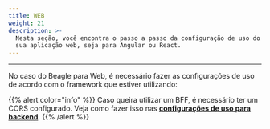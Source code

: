 ```yaml
---
title: WEB
weight: 21
description: >-
  Nesta seção, você encontra o passo a passo da configuração de uso do Beagle na
  sua aplicação web, seja para Angular ou React.
---
```


---

No caso do Beagle para Web, é necessário fazer as configurações de uso de acordo com o framework que estiver utilizando: 







{{% alert color="info" %}}
Caso queira utilizar um BFF, é necessário ter um CORS configurado. Veja como fazer isso nas [**configurações de uso para backend**](../backend.md#cors).
{{% /alert %}}
